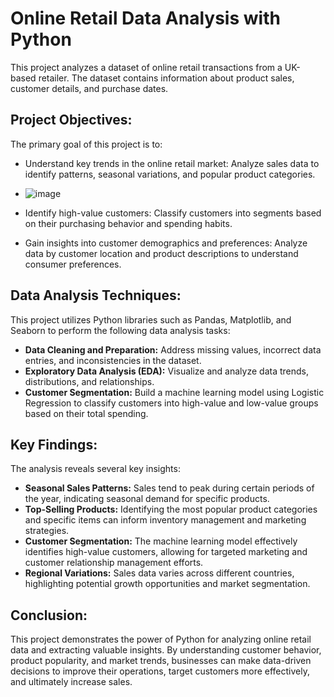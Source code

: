 # Online Retail Data Analysis with Python

This project analyzes a dataset of online retail transactions from a UK-based retailer. The dataset contains information about product sales, customer details, and purchase dates. 

## Project Objectives:

The primary goal of this project is to:

* Understand key trends in the online retail market: Analyze sales data to identify patterns, seasonal variations, and popular product categories.
* ![image](https://github.com/Shangdeptrai/Python-Machine-Learning_Project/assets/149283589/90b75b51-f90b-4680-961d-ee34c829aea8)

* Identify high-value customers: Classify customers into segments based on their purchasing behavior and spending habits.
* Gain insights into customer demographics and preferences: Analyze data by customer location and product descriptions to understand consumer preferences.

## Data Analysis Techniques:

This project utilizes Python libraries such as Pandas, Matplotlib, and Seaborn to perform the following data analysis tasks:

* **Data Cleaning and Preparation:**  Address missing values, incorrect data entries, and inconsistencies in the dataset.
* **Exploratory Data Analysis (EDA):**  Visualize and analyze data trends, distributions, and relationships.
* **Customer Segmentation:**  Build a machine learning model using Logistic Regression to classify customers into high-value and low-value groups based on their total spending.

## Key Findings:

The analysis reveals several key insights:

* **Seasonal Sales Patterns:**  Sales tend to peak during certain periods of the year, indicating seasonal demand for specific products.
* **Top-Selling Products:**  Identifying the most popular product categories and specific items can inform inventory management and marketing strategies.
* **Customer Segmentation:** The machine learning model effectively identifies high-value customers, allowing for targeted marketing and customer relationship management efforts.
* **Regional Variations:** Sales data varies across different countries, highlighting potential growth opportunities and market segmentation.

## Conclusion:

This project demonstrates the power of Python for analyzing online retail data and extracting valuable insights.  By understanding customer behavior, product popularity, and market trends, businesses can make data-driven decisions to improve their operations, target customers more effectively, and ultimately increase sales.

